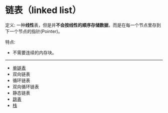 # 链表（linked list）

定义: 一种**线性**表，但是并**不会按线性的顺序存储数据**，而是在每一个节点里存到下一个节点的指针(Pointer)。

特点: 

- 不需要连续的内存块。

---

- [单链表](./link_list.ipynb)
- 双向链表
- 循环链表
- 双向循环链表
- 静态链表
- [跳表](./skip_list.ipynb)
- [栈](./stack.ipynb)
